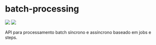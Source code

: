 batch-processing
================

<img src="https://travis-ci.org/rogerioalves21/rest_aplicacao.svg?branch=Development"/> <img src="https://api.shippable.com/projects/58dfcd7af9204f0700cbe5ca/badge?branch=Development"/>

API para processamento batch síncrono e assíncrono baseado em jobs e steps.
